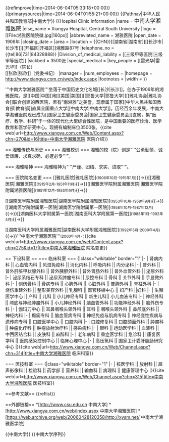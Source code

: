 {{refimprove|time=2014-06-04T05:33:18+00:00}}
{{primarysources|time=2014-06-04T01:55:21+00:00}}
{{Pathnav|中华人民共和国教育部|中南大学}}
{{Hospital Clinic Information
|name                          = <big>中南大学湘雅医院</big>
|else_name                     = Xiangya Hospital, Central South University
|logo                          = [[File:湘雅医院院徽.jpg|160px]]
|abbreviated_name              = 湘雅医院
|open_date                     = 1906年
|closing_date                  =
|area                          = 
|location                      = {{CHN}}[[湖南省|湖南省]][[长沙市|长沙市]][[开福区|开福区]]湘雅路87号
|telephone_no                  = {{tel|86|731|84328888}}
|Division_of_medical_liability = [[三级甲等医院|三级甲等医院]]
|sickbed                       = 3500张
|special_medical               = 
|key_people                    = [[雷光华|雷光华]]（院长）<br />[[张欣|张欣]]（党委书记）
|manager                       = 
|num_employees                 =
|homepage                      = http://www.xiangya.com.cn/web/index.aspx
|footnotes                     =
|width                         = 
}}

'''中南大学湘雅医院'''坐落于中国历史文化名城[[长沙|长沙]]。创办于1906年的湘雅医院，是[[中国|中国]]和[[美国|美国]][[耶鲁大学|耶鲁大学]][[雅礼协会|雅礼协会]]联合创建的西医院，素有“南湘雅”之美誉，现隶属于国家[[中华人民共和国教育部|教育部]]直属全国重点大学[[中南大学|中南大学]]。历经百余年发展，中南大学湘雅医院现已成为[[国家卫生健康委员会|国家卫生健康委员会]]直属，集“医疗、教学、科研”于一体的现代化大型综合性医院，是中国重要的医疗诊治、医学教育和医学研究中心。现拥有编制床位3500张。<ref>{{cite web|url=http://www.xiangya.com.cn/Web/Content.aspx?chn=270&id=16|title=中南大学湘雅医院 医院介绍}}</ref>

== 湘雅传统与历史 ==
=== 湘雅校训 ===
湘雅的校（院）训是“'''公勇勤慎、诚爱谦廉、求真求确、必邃必专'''”。

=== 湘雅精神 ===
湘雅精神为“'''严谨、团结、求实、进取'''”。

=== 医院院名变更 ===
[[雅礼医院|雅礼医院]]<small>(1906年10月-1915年1月)</small>{{→}}[[湘雅医院|湘雅医院]]<small>(1915年2月-1951年11月)</small>{{→}}[[湘雅医学院附属湘雅医院|湘雅医学院附属湘雅医院]]<small>(1951年12月-1953年9月)</small>{{→}}

[[湖南医学院附属湘雅医院|湖南医学院附属湘雅医院]]<small>(1953年10月-1958年9月)</small>{{→}}[[湖南医学院附属第一医院|湖南医学院附属第一医院]]<small>(1958年10月-1987年12月)</small>{{→}}[[湖南医科大学附属第一医院|湖南医科大学附属第一医院]]<small>(1988年1月-1992年4月)</small>{{→}}

[[湖南医科大学附属湘雅医院|湖南医科大学附属湘雅医院]]<small>(1992年5月-2000年4月)</small>{{→}}'''中南大学湘雅医院'''<small>(2000年4月- )</small><ref>{{cite web|url=http://www.xiangya.com.cn/web/Content.aspx?chn=275&id=17|title=中南大学湘雅医院 院名变更}}</ref>

== 下设科室 ==
=== 临床科室 ===
{|class="wikitable" border="1" 
|- 
| 肾病内科 || 心血管内科 || 风湿免疫科 || 消化内科 || 呼吸内科 || 内分泌科
|- 
| 普外科 || 普外肝脏甲状腺外科 || 普外胰胆外科 || 普外胃肠外科 || 普外血管外科 || 泌尿外科
|-
| 泌尿系结石专科 || 泌尿系肿瘤专科 || 尿控专科 || 骨科 || 关节外科 || 手显微外科
|-
| 创伤骨科 || 骨病专科 || 心胸外科 || 心脏外科 || 普胸外科 || 脊柱外科
|-
| 烧伤重建外科 || 整形美容外科 || 乳腺科 || 器官移植中心 || 妇产科 ||妇科
|-
| 生殖医学中心 || 产科 || 儿科 || 小儿神经专科 || 新生儿科|| 小儿血液专科
|-
| 神经外科 || 颅底与神经肿瘤外科 || 小儿神经外科 || 脑血管外科 || 功能神经外科 || 脑外伤专科
|-
| 伽玛刀中心 ||  耳鼻咽喉头颈外科 || 耳科 || 咽喉头颈外科 || 鼻颅底外科 || 神经内科
|-
| 癫痫专科 || 脑血管病专科 || 神经免疫与肌病专科 || 神经变性疾病与遗传病专科 || 口腔医学中心 || 口腔内科
|-
| 口腔修复科 || 口腔颌面外科 || 肿瘤科 || 肿瘤化疗科 || 肿瘤放射治疗科 || 感染病科
|-
| 眼科 || 运动医学科 || 血液科 || 中西医结合科 || 皮肤科 || 麻醉科
|-
| 老年病科 || 重症医学科 || 急诊科 || 康复医学科 || 医院感染控制中心 || 临床心理中心
|-
| 高压氧科 || 国家卫计委肝胆肠研究中心
|}<ref>{{cite web|url=http://www.xiangya.com.cn/Web/Channel.aspx?chn=314|title=中南大学湘雅医院 临床科室}}</ref>

=== 医技科室 ===
{|class="wikitable" border="1" 
|- 
| 核医学科 || 放射科 || 超声影像科 || 检验科 || 药学部 || 营养科 || 输血科 || 病理科 || 健康管理中心
|}<ref>{{cite web|url=http://www.xiangya.com.cn/Web/Channel.aspx?chn=315|title=中南大学湘雅医院 医技科室}}</ref>

==参考文献==
{{reflist}}

==外部链接==
*[http://www.csu.edu.cn 中南大学]
*[http://www.xiangya.com.cn/web/index.aspx 中南大学湘雅医院]
*[https://web.archive.org/web/20060428120358/http://xysm.net/ 中南大学湘雅医学院]

{{中南大学}}
{{中南大学序列}}